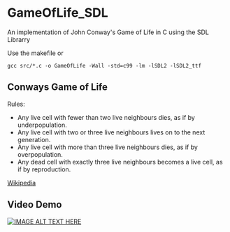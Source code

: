 # GameOfLife_SDL
An implementation of John Conway's Game of Life in C using the SDL Librarry

Use the makefile or
```
gcc src/*.c -o GameOfLife -Wall -std=c99 -lm -lSDL2 -lSDL2_ttf
```
## Conways Game of Life
Rules:
<ul>
   <li>Any live cell with fewer than two live neighbours dies, as if by underpopulation.</li>
   <li>Any live cell with two or three live neighbours lives on to the next generation.</li>   
   <li>Any live cell with more than three live neighbours dies, as if by overpopulation.</li>
   <li>Any dead cell with exactly three live neighbours becomes a live cell, as if by reproduction.</li>
</ul>
<a href="https://en.wikipedia.org/wiki/Conway%27s_Game_of_Life">Wikipedia<a>

## Video Demo
   [![IMAGE ALT TEXT HERE](https://img.youtube.com/vi/jChg_saUa6I/0.jpg)](https://www.youtube.com/watch?v=jChg_saUa6I)
